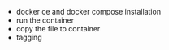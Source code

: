 - docker ce and docker compose installation
- run the container
- copy the file to container
- tagging
